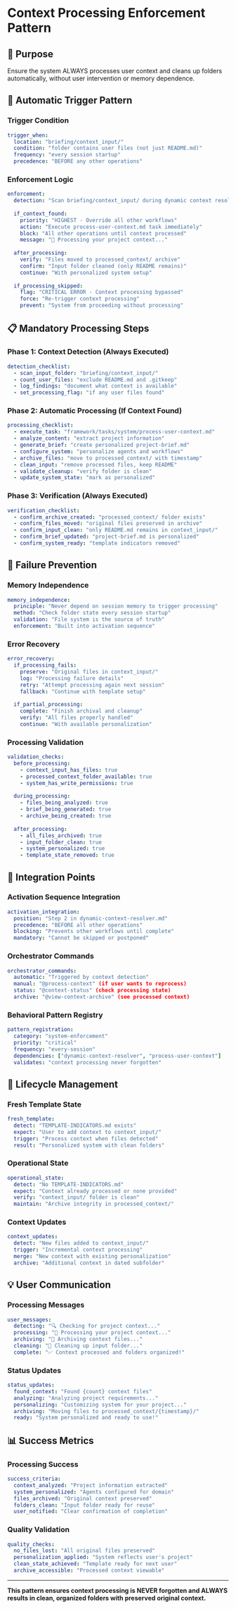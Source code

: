 # Context Processing Enforcement Pattern

## 🎯 Purpose
Ensure the system ALWAYS processes user context and cleans up folders automatically, without user intervention or memory dependence.

## 🔄 Automatic Trigger Pattern

### Trigger Condition
```yaml
trigger_when:
  location: "briefing/context_input/"
  condition: "folder contains user files (not just README.md)"
  frequency: "every session startup"
  precedence: "BEFORE any other operations"
```

### Enforcement Logic
```yaml
enforcement:
  detection: "Scan briefing/context_input/ during dynamic context resolution"
  
  if_context_found:
    priority: "HIGHEST - Override all other workflows"
    action: "Execute process-user-context.md task immediately"
    block: "All other operations until context processed"
    message: "🔄 Processing your project context..."
    
  after_processing:
    verify: "Files moved to processed_context/ archive"
    confirm: "Input folder cleaned (only README remains)"
    continue: "With personalized system setup"
    
  if_processing_skipped:
    flag: "CRITICAL ERROR - Context processing bypassed"
    force: "Re-trigger context processing"
    prevent: "System from proceeding without processing"
```

## 📋 Mandatory Processing Steps

### Phase 1: Context Detection (Always Executed)
```yaml
detection_checklist:
  - scan_input_folder: "briefing/context_input/"
  - count_user_files: "exclude README.md and .gitkeep"
  - log_findings: "document what context is available"
  - set_processing_flag: "if any user files found"
```

### Phase 2: Automatic Processing (If Context Found)
```yaml
processing_checklist:
  - execute_task: "framework/tasks/system/process-user-context.md"
  - analyze_content: "extract project information"
  - generate_brief: "create personalized project-brief.md"
  - configure_system: "personalize agents and workflows"
  - archive_files: "move to processed_context/ with timestamp"
  - clean_input: "remove processed files, keep README"
  - validate_cleanup: "verify folder is clean"
  - update_system_state: "mark as personalized"
```

### Phase 3: Verification (Always Executed)
```yaml
verification_checklist:
  - confirm_archive_created: "processed_context/ folder exists"
  - confirm_files_moved: "original files preserved in archive"
  - confirm_input_clean: "only README.md remains in context_input/"
  - confirm_brief_updated: "project-brief.md is personalized"
  - confirm_system_ready: "template indicators removed"
```

## 🚨 Failure Prevention

### Memory Independence
```yaml
memory_independence:
  principle: "Never depend on session memory to trigger processing"
  method: "Check folder state every session startup"
  validation: "File system is the source of truth"
  enforcement: "Built into activation sequence"
```

### Error Recovery
```yaml
error_recovery:
  if_processing_fails:
    preserve: "Original files in context_input/"
    log: "Processing failure details"
    retry: "Attempt processing again next session"
    fallback: "Continue with template setup"
    
  if_partial_processing:
    complete: "Finish archival and cleanup"
    verify: "All files properly handled"
    continue: "With available personalization"
```

### Processing Validation
```yaml
validation_checks:
  before_processing:
    - context_input_has_files: true
    - processed_context_folder_available: true
    - system_has_write_permissions: true
    
  during_processing:
    - files_being_analyzed: true
    - brief_being_generated: true
    - archive_being_created: true
    
  after_processing:
    - all_files_archived: true
    - input_folder_clean: true
    - system_personalized: true
    - template_state_removed: true
```

## 🎯 Integration Points

### Activation Sequence Integration
```yaml
activation_integration:
  position: "Step 2 in dynamic-context-resolver.md"
  precedence: "BEFORE all other operations"
  blocking: "Prevents other workflows until complete"
  mandatory: "Cannot be skipped or postponed"
```

### Orchestrator Commands
```yaml
orchestrator_commands:
  automatic: "Triggered by context detection"
  manual: "@process-context" (if user wants to reprocess)
  status: "@context-status" (check processing state)
  archive: "@view-context-archive" (see processed context)
```

### Behavioral Pattern Registry
```yaml
pattern_registration:
  category: "system-enforcement"
  priority: "critical"
  frequency: "every-session"
  dependencies: ["dynamic-context-resolver", "process-user-context"]
  validates: "context processing never forgotten"
```

## 🔄 Lifecycle Management

### Fresh Template State
```yaml
fresh_template:
  detect: "TEMPLATE-INDICATORS.md exists"
  expect: "User to add context to context_input/"
  trigger: "Process context when files detected"
  result: "Personalized system with clean folders"
```

### Operational State
```yaml
operational_state:
  detect: "No TEMPLATE-INDICATORS.md"
  expect: "Context already processed or none provided"
  verify: "context_input/ folder is clean"
  maintain: "Archive integrity in processed_context/"
```

### Context Updates
```yaml
context_updates:
  detect: "New files added to context_input/"
  trigger: "Incremental context processing"
  merge: "New context with existing personalization"
  archive: "Additional context in dated subfolder"
```

## 💡 User Communication

### Processing Messages
```yaml
user_messages:
  detecting: "🔍 Checking for project context..."
  processing: "🔄 Processing your project context..."
  archiving: "📁 Archiving context files..."
  cleaning: "🧹 Cleaning up input folder..."
  complete: "✅ Context processed and folders organized!"
```

### Status Updates
```yaml
status_updates:
  found_context: "Found {count} context files"
  analyzing: "Analyzing project requirements..."
  personalizing: "Customizing system for your project..."
  archiving: "Moving files to processed_context/{timestamp}/"
  ready: "System personalized and ready to use!"
```

## 📊 Success Metrics

### Processing Success
```yaml
success_criteria:
  context_analyzed: "Project information extracted"
  system_personalized: "Agents configured for domain"
  files_archived: "Original context preserved"
  folders_clean: "Input folder ready for reuse"
  user_notified: "Clear confirmation of completion"
```

### Quality Validation
```yaml
quality_checks:
  no_files_lost: "All original files preserved"
  personalization_applied: "System reflects user's project"
  clean_state_achieved: "Template ready for next user"
  archive_accessible: "Processed context viewable"
```

---

**This pattern ensures context processing is NEVER forgotten and ALWAYS results in clean, organized folders with preserved original context.**